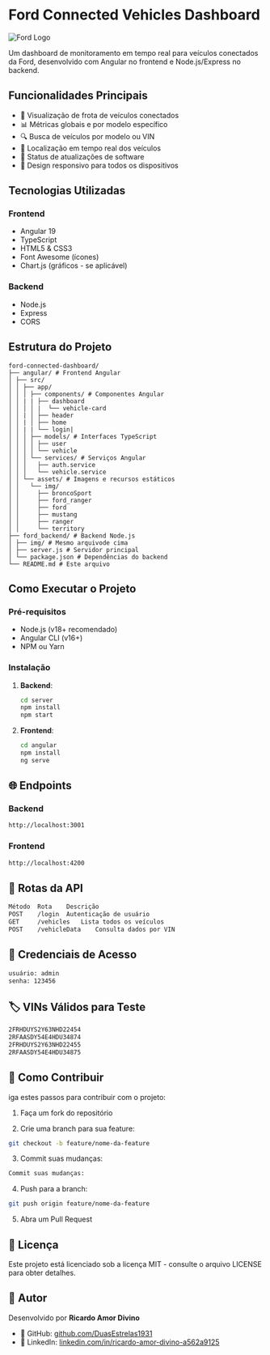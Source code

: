 # Ford Connected Vehicles Dashboard

![Ford Logo](https://upload.wikimedia.org/wikipedia/commons/thumb/3/3e/Ford_logo_flat.svg/800px-Ford_logo_flat.svg.png)

Um dashboard de monitoramento em tempo real para veículos conectados da Ford, desenvolvido com Angular no frontend e Node.js/Express no backend.

## Funcionalidades Principais

- 🚗 Visualização de frota de veículos conectados
- 📊 Métricas globais e por modelo específico
- 🔍 Busca de veículos por modelo ou VIN
- 📍 Localização em tempo real dos veículos
- 🔄 Status de atualizações de software
- 📱 Design responsivo para todos os dispositivos

## Tecnologias Utilizadas

### Frontend
- Angular 19
- TypeScript
- HTML5 & CSS3
- Font Awesome (ícones)
- Chart.js (gráficos - se aplicável)

### Backend
- Node.js
- Express
- CORS

## Estrutura do Projeto
```
ford-connected-dashboard/
├── angular/ # Frontend Angular
│ ├── src/
│ │ ├── app/
│ │ │ ├── components/ # Componentes Angular
│ │ | | ├── dashboard
│ │ │ │ |  └── vehicle-card  
│ │ | │ ├── header
│ │ | │ ├── home
│ │ | | └── login|   
│ │ │ ├── models/ # Interfaces TypeScript
│ │ │ │ ├── user
│ │ │ │ └── vehicle
│ │ │ └── services/ # Serviços Angular
│ │ │   ├── auth.service
│ │ │   └── vehicle.service 
│ │ └── assets/ # Imagens e recursos estáticos
│ │   └── img/  
│ │     ├── broncoSport
│ │     ├── ford_ranger
│ │     ├── ford
│ │     ├── mustang
│ │     ├── ranger
│ │     └── territory
├── ford_backend/ # Backend Node.js   
│ ├── img/ # Mesmo arquivode cima
│ ├── server.js # Servidor principal
│ └── package.json # Dependências do backend
└── README.md # Este arquivo
```

## Como Executar o Projeto

### Pré-requisitos
- Node.js (v18+ recomendado)
- Angular CLI (v16+)
- NPM ou Yarn

### Instalação

1. **Backend**:
   ```bash
   cd server
   npm install
   npm start
   ```
2. **Frontend**:
    ```bash
    cd angular
    npm install
    ng serve   
    ```
## 🌐 Endpoints

### Backend
```bash
http://localhost:3001
```
### Frontend
```bash
http://localhost:4200
```

## 🔌  Rotas da API
```bash
Método	Rota	Descrição
POST	/login	Autenticação de usuário
GET	    /vehicles	Lista todos os veículos
POST	/vehicleData	Consulta dados por VIN
```

## 🔑 Credenciais de Acesso
```bash
usuário: admin
senha: 123456
```

## 🏷️ VINs Válidos para Teste
```bash
2FRHDUYS2Y63NHD22454
2RFAASDY54E4HDU34874
2FRHDUYS2Y63NHD22455
2RFAASDY54E4HDU34875
```

## 🤝 Como Contribuir
iga estes passos para contribuir com o projeto:

1. Faça um fork do repositório

2. Crie uma branch para sua feature:
```bash
git checkout -b feature/nome-da-feature
```
3. Commit suas mudanças:
```bash
Commit suas mudanças:
```
4. Push para a branch:
```bash
git push origin feature/nome-da-feature
```
5. Abra um Pull Request

## 📜 Licença
Este projeto está licenciado sob a licença MIT - consulte o arquivo LICENSE para obter detalhes.

## 👤 Autor

Desenvolvido por **Ricardo Amor Divino**  
- 🔗 GitHub: [github.com/DuasEstrelas1931](https://github.com/DuasEstrelas1931)  
- 🔗 LinkedIn: [linkedin.com/in/ricardo-amor-divino-a562a9125](https://www.linkedin.com/in/ricardo-amor-divino-a562a9125)
